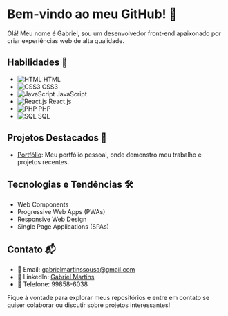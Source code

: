 # Bem-vindo ao meu GitHub! 👋

Olá! Meu nome é Gabriel, sou um desenvolvedor front-end apaixonado por criar experiências web de alta qualidade.

## Habilidades 🚀

- <img src="https://img.icons8.com/color/24/000000/html-5--v1.png" alt="HTML"> HTML <br>
- <img src="https://img.icons8.com/color/24/000000/css3.png" alt="CSS3"> CSS3 <br>
- <img src="https://img.icons8.com/color/24/000000/javascript--v1.png" alt="JavaScript"> JavaScript <br>
- <img src="https://img.icons8.com/color/24/000000/react-native.png" alt="React.js"> React.js <br>
- <img src="https://img.icons8.com/officel/24/000000/php-logo.png" alt="PHP"> PHP <br>
- <img src="https://img.icons8.com/material-rounded/24/000000/sql.png" alt="SQL"> SQL <br>

## Projetos Destacados 🌟
- [Portfólio](https://vaconer.github.io/portifolio/): Meu portfólio pessoal, onde demonstro meu trabalho e projetos recentes.

## Tecnologias e Tendências 🛠️
- Web Components
- Progressive Web Apps (PWAs)
- Responsive Web Design
- Single Page Applications (SPAs)

## Contato 📬
- 📧 Email: gabrielmartinssousa@gmail.com
- 🔗 LinkedIn: [Gabriel Martins](https://www.linkedin.com/in/gabriel-martins-3b76b122a/)
- 📱 Telefone: 99858-6038

Fique à vontade para explorar meus repositórios e entre em contato se quiser colaborar ou discutir sobre projetos interessantes!
